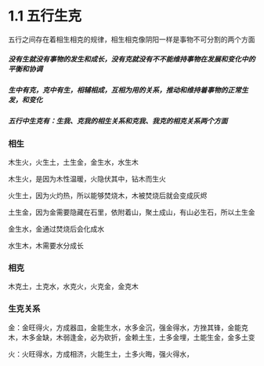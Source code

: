 # 1.1 五行生克

五行之间存在着相生相克的规律，相生相克像阴阳一样是事物不可分割的两个方面

##### **没有生就没有事物的发生和成长，没有克就没有不不能维持事物在发展和变化中的平衡和协调**

##### 生中有克，克中有生，相辅相成，互相为用的关系，推动和维持着事物的正常生发，和变化

##### **五行中生克有：生我、克我的相生关系和克我、我克的相克关系两个方面**

### 相生

木生火，火生土，土生金，金生水，水生木

木生火，是因为木性温暖，火隐伏其中，钻木而生火

火生土，因为火灼热，所以能够焚烧木，木被焚烧后就会变成灰烬

土生金，因为金需要隐藏在石里，依附着山，聚土成山，有山必生石，所以土生金

金生水，金通过焚烧后会化成水

水生木，木需要水分成长

### 相克

木克土，土克水，水克火，火克金，金克木


### 生克关系

金：金旺得火，方成器皿，金能生水，水多金沉，强金得水，方挫其锋，金能克木，木多金缺，木弱逢金，必为砍折，金赖土生，土多金埋，土能生金，金多土变

火：火旺得水，方成相济，火能生土，土多火晦，强火得水，
